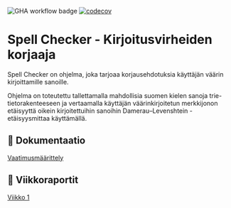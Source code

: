 ![GHA workflow badge](https://github.com/sonjaolkkonen/spell-checker/workflows/CI/badge.svg) [![codecov](https://codecov.io/github/sonjaolkkonen/spell-checker/graph/badge.svg?token=L0PHFZ9ZRR)](https://codecov.io/github/sonjaolkkonen/spell-checker)

# Spell Checker - Kirjoitusvirheiden korjaaja

Spell Checker on ohjelma, joka tarjoaa korjausehdotuksia käyttäjän väärin kirjoittamille sanoille.

Ohjelma on toteutettu tallettamalla mahdollisia suomen kielen sanoja trie-tietorakenteeseen ja vertaamalla käyttäjän väärinkirjoitetun merkkijonon etäisyyttä oikein kirjoitettuihin sanoihin Damerau–Levenshtein -etäisyysmittaa käyttämällä.

## 📄 Dokumentaatio
[Vaatimusmäärittely](https://github.com/sonjaolkkonen/spell-checker/blob/main/dokumentaatio/vaatimusmaarittely.md)

## 📆 Viikkoraportit
[Viikko 1](https://github.com/sonjaolkkonen/spell-checker/blob/main/dokumentaatio/viikkoraportit/viikko1.md)
